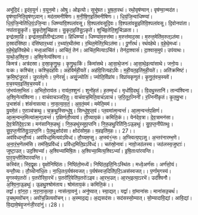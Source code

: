 

  
अभू॑दि॒दं। इ॒दंव॒युनं॑। व॒युन॒मो। ओषु। ओइत्यो। सुभू॑षत। भू॒ष॒ता॒रथः॑। रथो॒वृष॑ण्वान्। वृष॑ण्वा॒न्मद॑त। वृष॑ण्वा॒निति॒वृष॑ण्ऽवान्। मद॑तामनीषिणः। म॒नी॒षि॒ण॒इति॑मनीषिणः।। धि॒यं॒जि॒न्वाधिष्ण्या॑। धि॒यं॒जि॒न्वेति॑धि॒यं॒ऽजि॒न्वा। धिष्ण्या॑वि॒श्पला॑वसू। वि॒श्पला॑वसूदि॒वः। वि॒श्पला॑वसू॒इति॑वि॒श्पला॑वसू। दि॒वोनपा॑ता। नपा॑तासु॒कृते॑। सु॒कृते॒शुचि॑व्रता। सु॒कृत॒इति॑सु॒ऽकृते॑। शुचि॑व्र॒तेति॒शुचि॑ऽव्रता।।  
इन्द्र॑तमा॒हि। इन्द्र॑तमा॒हीतीन्द्र॑ऽतमा। हिधिष्ण्या॑। धिष्ण्या॑म॒रुत्त॑मा। म॒रुत्त॑माद॒स्रा। म॒रुत्त॒मेति॑म॒रुत्ऽत॑मा। द॒स्रादंसि॑ष्ठा। दंसि॑ष्ठार॒थ्या॑। र॒थ्या॑र॒थीत॑मा। र॒थित॒मेति॑र॒थिऽत॑मा।। पू॒र्णंरथं॑। रथं॑वहेथे। व॒हे॒थे॒मध्वः॑। व॒हे॒थे॒इति॑वहेथे। मध्व॒आचि॑तं। आचि॑तं॒ तेन॑। आचि॑त॒मित्याऽचि॑तं। तेन॑दा॒श्वासं॑। दा॒श्वास॒मुप॑। उप॑याथः। या॒थो॒अ॒श्वि॒ना॒। अ॒श्वि॒नेत्य॑श्विना।।  
किमत्र॑। अत्र॑दस्रा। द॒स्रा॒कृ॒णु॒थः॒। कृ॒णु॒थः॒किं। किमा॑सथे। आ॒सा॒थे॒जनः॑। आ॒सा॒थे॒इत्या॑साथे। जनो॒यः। यःकः। कश्चि॑त्। कश्चि॒दह॑विः। अह॑विर्मही॒यते॑। अह॑वि॒रित्यह॑ऽविः। म॒ही॒यत॒इति॑म॒ही॒यते॑।। अति॑क्रमिष्टं। क्र॒मि॒ष्टं॒जु॒रतं॑। जु॒रतं॑प॒णॆः। प॒णॆरसुं॑। असुं॒ज्योतिः॑। ज्योति॒र्विप्रा॑य। विप्रा॑यकृणुतं। कृ॒णु॒तं॒वच॒स्यवे॑। व॒च॒स्यव॒इति॑व॒च॒स्यवे॑।।  
जं॒भय॑तम॒भितः॑। अ॒भितो॒राय॑तः। राय॑त॒श्शुनः॑। शुनो॑ह॒तं। ह॒तम्मृधः॑। मृधो॑वि॒दथुः॑। वि॒दथु॒स्तानि॑। तान्य॑श्विना। अ॒श्वि॒नेत्य॑श्विना।। वाचं॑वाचञ्जरि॒तुः। वाचं॑वाच॒मिति॒वाचं॑ऽवाचं। ज॒रि॒तूर॒त्निनी॑। र॒त्निनी॑कृतं। कृ॒त॒मु॒भा। उ॒भाशंसं॑। शंसं॑नासत्या। ना॒स॒त्या॒व॒तं॒। अ॒व॒तं॒मम॑। ममेति॒मम॑।।  
यु॒वमे॒तं। ए॒तञ्च॑क्रथुः। च॒क्र॒थु॒स्सिन्धु॑षु। सिन्धु॑षुप्ल॒वं। प्ल॒वमा॑त्म॒न्वन्तं॑। आ॒त्म॒न्वन्तं॑प॒क्षिणं॑। आ॒त्म॒न्वन्त॒मित्या॑त्म॒न्ऽवन्तं॑। प॒क्षिणं॑तौ॒ग्र्याय॑। तौ॒ग्र्याय॒कं। कमिति॒कं।। येन॑देव॒त्रा। दे॒व॒त्रामन॑सा। दे॒व॒त्रेति॑दे॒व॒ऽत्रा। मन॑सानिरू॒हथुः॑। नि॒रू॒हथु॑स्सुप॒प्तनि। नि॒रू॒हथु॒रिति॑निः॒ऽऊ॒हथुः॑। सु॒प॒प्त॒नीपे॑तथुः। सु॒प॒प्त॒नीति॑सु॒ऽप॒प्त॒नि। पे॒त॒थुः॒क्षोद॑सा। क्षोद॑सोम॒हः। म॒हइति॑म॒हः।। 27।।  
अव॑विध्दन्तौ॒ग्र्यं। अव॑विध्द॒मित्यव॑ऽविध्दं। तौ॒ग्र्यम॒प्सु। अ॒प्स्व॑१॒॑न्तः। अ॒प्स्वित्य॒प्ऽसु। अ॒न्तर॑नारम्भ॒णॆ। अ॒ना॒रं॒भ॒णॆतम॑सि। तम॑सि॒प्रवि॑ध्दं। प्रवि॑ध्द॒मिति॒प्रऽवि॑ध्दं।। चत॑स्रो॒नावः॑। नावो॒जठ॑लस्य। जठ॑लस्य॒जुष्टाः॑। जुष्टा॒उत्। उद॒श्विभ्यां॑। अ॒श्विभ्या॑मिषि॒तः। अ॒श्विभ्या॒मित्य॒श्विऽभ्यां॑। इ॒षि॒ताःपा॑रयन्ति। पा॒र॒य॒न्तीति॑पारयन्ति।।  
कस्वि॑त्। स्वि॒द्वृ॒क्षः। वृ॒क्षोनिष्ठि॑तः। निष्ठि॑तो॒मध्ये॑। निष्ठि॑त॒इति॒निःऽस्थि॑तः। मध्ये॒अर्ण॑सः। अर्ण॑सो॒यं। यन्तौ॒ग्र्यः। तौ॒ग्र्योना॑धि॒तः। ना॒धि॒तःप॒र्यष॑स्वजत्। प॒र्यष॑स्वज॒दिति॑प॒रि॒ऽअस॑स्वजत्।। प॒र्णामृ॒गस्य॑। मृ॒गस्य॑प॒तरोः॑। प॒तरो॑रिवा॒रभे॑। प॒तरो॑रि॒वेति॑प॒तरोः॑ऽइव। आ॒रभ॒उत्। आ॒रभ॒इत्या॒ऽरभे॑। उद॑श्विनौ। अ॒श्वि॒ना॒ऊ॒हथुः॑। ऊ॒हथु॒श्श्रोम॑ताय। श्रोम॑ताय॒कं। कमिति॒कं।।  
तद्वां॑। वां॒न॒रा॒। न॒रा॒ना॒स॒त्या॒। नास॑त्या॒वनु॑। अनु॑ष्यात्। स्या॒द्यत्। यद्वां॑। वां॒माना॑सः। माना॑सउ॒चथं॑। उ॒चथ॒मवो॑चन्। अवो॑च॒न्नित्यवो॑चन्।। अ॒स्माद॒द्य। अ॒द्यसद॑सः। सद॑सस्सो॒म्यात्। सो॒म्यादावि॒द्यां। आवि॒द्यां। वि॒द्यामे॒षंवृ॒जनं॑जी॒रदा॑नुं।।28।।  
